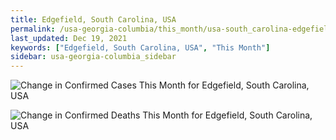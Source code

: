 ```yaml
---
title: Edgefield, South Carolina, USA
permalink: /usa-georgia-columbia/this_month/usa-south_carolina-edgefield-30_days.html
last_updated: Dec 19, 2021
keywords: ["Edgefield, South Carolina, USA", "This Month"]
sidebar: usa-georgia-columbia_sidebar
---
```


![Change in Confirmed Cases This Month for Edgefield, South Carolina, USA](/covid_tracker/images/graphs/usa-south_carolina-edgefield-delta_confirmed-30_days_graph.png)

![Change in Confirmed Deaths This Month for Edgefield, South Carolina, USA](/covid_tracker/images/graphs/usa-south_carolina-edgefield-delta_deaths-30_days_graph.png)
